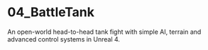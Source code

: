 # 04_BattleTank
An open-world head-to-head tank fight with simple AI, terrain and advanced control systems in Unreal 4.

